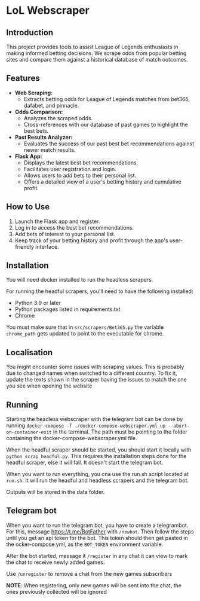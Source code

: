 # LoL Webscraper

## Introduction
This project provides tools to assist League of Legends enthusiasts in making informed betting decisions. We scrape odds from popular betting sites and compare them against a historical database of match outcomes.

## Features
- **Web Scraping:** 
  - Extracts betting odds for League of Legends matches from bet365, dafabet, and pinnacle.
- **Odds Comparison:** 
  - Analyzes the scraped odds.
  - Cross-references with our database of past games to highlight the best bets.
- **Past Results Analyzer:** 
  - Evaluates the success of our past best bet recommendations against newer match results.
- **Flask App:** 
  - Displays the latest best bet recommendations.
  - Facilitates user registration and login.
  - Allows users to add bets to their personal list.
  - Offers a detailed view of a user's betting history and cumulative profit.

## How to Use
1. Launch the Flask app and register.
2. Log in to access the best bet recommendations.
3. Add bets of interest to your personal list.
4. Keep track of your betting history and profit through the app's user-friendly interface.

## Installation

You will need docker installed to run the headless scrapers.

For running the headful scrapers, you'll need to have the following installed:

- Python 3.9 or later
- Python packages listed in requirements.txt
- Chrome

You must make sure that in `src/scrapers/Bet365.py` the variable `chrome_path` gets updated to point to the executable
for chrome.

## Localisation

You might encounter some issues with scraping values.
This is probably due to changed names when switched to a different country.
To fix it, update the texts shown in the scraper having the issues to match the one you see when opening the website

## Running

Starting the headless webscraper with the telegram bot can be done by
running `docker-compose -f ./docker-compose-webscraper.yml up --abort-on-container-exit` in the terminal. The
path must be pointing to the folder containing the docker-compose-webscraper.yml file.

When the headful scraper should be started, you should start it locally with `python scrap_headful.py`. This requires
the installation steps done for the headful scraper, else it will fail. It doesn't start the telegram bot.

When you want to run everything, you cna use the run.sh script located at `run.sh`. It will run the headful and
headless scrapers and the telegram bot.

Outputs will be stored in the data folder.

## Telegram bot

When you want to run the telegram bot, you have to create a telegrambot. For this, message https://t.me/BotFather
with `/newbot`. Then follow the steps until you get an api token for the bot. This token should then get pasted in the
ocker-compose.yml, as the `BOT_TOKEN` environment variable.

After the bot started, message it `/register` in any chat it can view to mark the chat to receive newly added games.

Use `/unregister` to remove a chat from the new games subscribers

**NOTE**: When registering, only new games will be sent into the chat, the ones previously collected will be ignored

